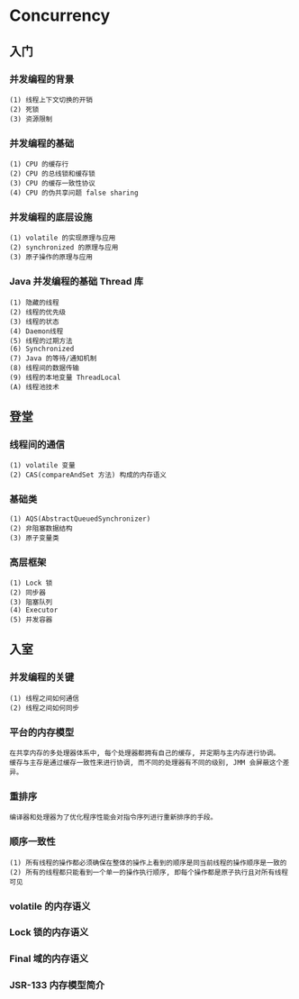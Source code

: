 # Concurrency 

## 入门

### 并发编程的背景
    (1) 线程上下文切换的开销
    (2) 死锁
    (3) 资源限制

### 并发编程的基础
    (1) CPU 的缓存行
    (2) CPU 的总线锁和缓存锁
    (3) CPU 的缓存一致性协议
    (4) CPU 的伪共享问题 false sharing 

### 并发编程的底层设施
    (1) volatile 的实现原理与应用
    (2) synchronized 的原理与应用
    (3) 原子操作的原理与应用
    
### Java 并发编程的基础 Thread 库
    (1) 隐藏的线程
    (2) 线程的优先级
    (3) 线程的状态
    (4) Daemon线程
    (5) 线程的过期方法
    (6) Synchronized
    (7) Java 的等待/通知机制
    (8) 线程间的数据传输
    (9) 线程的本地变量 ThreadLocal
    (A) 线程池技术

## 登堂

### 线程间的通信
    (1) volatile 变量
    (2) CAS(compareAndSet 方法) 构成的内存语义

### 基础类
    (1) AQS(AbstractQueuedSynchronizer) 
    (2) 非阻塞数据结构
    (3) 原子变量类

### 高层框架
    (1) Lock 锁
    (2) 同步器
    (3) 阻塞队列
    (4) Executor
    (5) 并发容器

## 入室

### 并发编程的关键
    (1) 线程之间如何通信 
    (2) 线程之间如何同步

### 平台的内存模型
    在共享内存的多处理器体系中, 每个处理器都拥有自己的缓存, 并定期与主内存进行协调。 
    缓存与主存是通过缓存一致性来进行协调, 而不同的处理器有不同的级别, JMM 会屏蔽这个差异。

### 重排序
    编译器和处理器为了优化程序性能会对指令序列进行重新排序的手段。

### 顺序一致性
    (1) 所有线程的操作都必须确保在整体的操作上看到的顺序是同当前线程的操作顺序是一致的
    (2) 所有的线程都只能看到一个单一的操作执行顺序, 即每个操作都是原子执行且对所有线程可见
    
### volatile 的内存语义

### Lock 锁的内存语义

### Final 域的内存语义

### JSR-133 内存模型简介

